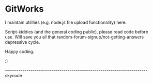 # GitWorks

I maintain utilities (e.g. node.js file upload functionality) here. 

Script-kiddies (and the general coding public), please read code before use. 
Will save you all that random-forum-signup/not-getting-answers depressive cycle.

Happy coding.

:)

-------------------------------------------------------------------------skynode

